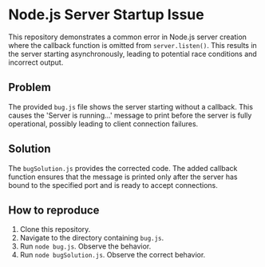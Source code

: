 # Node.js Server Startup Issue

This repository demonstrates a common error in Node.js server creation where the callback function is omitted from `server.listen()`.  This results in the server starting asynchronously, leading to potential race conditions and incorrect output.

## Problem

The provided `bug.js` file shows the server starting without a callback.  This causes the 'Server is running...' message to print before the server is fully operational, possibly leading to client connection failures.

## Solution

The `bugSolution.js` provides the corrected code.  The added callback function ensures that the message is printed only after the server has bound to the specified port and is ready to accept connections.

## How to reproduce

1. Clone this repository.
2. Navigate to the directory containing `bug.js`.
3. Run `node bug.js`. Observe the behavior.
4. Run `node bugSolution.js`. Observe the correct behavior.
